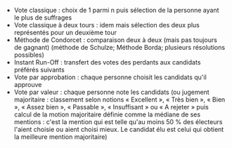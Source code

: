 * Vote classique : choix de 1 parmi n puis sélection de la personne ayant le plus de suffrages
* Vote classique à deux tours : idem mais sélection des deux plus représentés pour un deuxième tour
* Méthode de Condorcet : comparaison deux à deux (mais pas toujours de gagnant) (méthode de Schulze; Méthode Borda; plusieurs résolutions possibles)
* Instant Run-Off : transfert des votes des perdants aux candidats préférés suivants
* Vote par approbation : chaque personne choisit les candidats qu'il approuve
* Vote par valeur : chaque personne note les candidats (ou jugement majoritaire : classement selon notions « Excellent », « Très bien », « Bien », « Assez bien », « Passable », « Insuffisant » ou « A rejeter » puis calcul de la motion majoritaire définie comme la médiane de ses mentions : c'est la mention qui est telle qu'au moins 50 % des électeurs l'aient choisie ou aient choisi mieux. Le candidat élu est celui qui obtient la meilleure mention majoritaire)